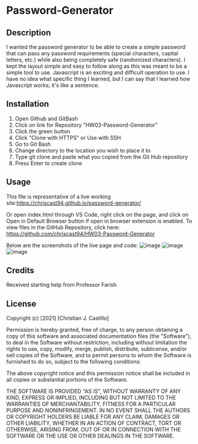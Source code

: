 # Password-Generator

## Description
I wanted the password generator to be able to create a simple password that can pass any password requirements (special characters, capital letters, etc.) while also being completely safe (randomized characters). I kept the layout simple and easy to follow along as this was meant to be a simple tool to use. 
Javascript is an exciting and difficult operation to use. I have no idea what specific thing I learned, but I can say that I learned how Javascript works; it's like a sentence.

## Installation
1. Open Github and GitBash
2. Click on link for Repository "HW03-Password-Generator"
3. Click the green button
4. Click "Clone with HTTPS" or Use with SSH
5. Go to Git Bash
6. Change directory to the location you wish to place it to
7. Type git clone and paste what you copied from the Git Hub repository
8. Press Enter to create clone

## Usage
This file is representative of a live working site:https://chriscast94.github.io/password-generator/

Or open index.html through VS Code, right click on the page, and click on Open in Default Browser button if open in browser extension is enabled. To view files in the GitHub Repository, click here:
https://github.com/chriscast94/HW03-Password-Generator

Below are the screenshots of the live page and code:
![image](https://user-images.githubusercontent.com/53799375/131605622-a4d5698a-9dcc-47b9-887d-23f67799c646.png)
![image](https://user-images.githubusercontent.com/53799375/131605707-3db90982-2edf-4adc-b953-fc790a5de316.png)
![image](https://user-images.githubusercontent.com/53799375/131605784-c8b134d9-b033-4b84-89f5-118e26be56af.png)

## Credits
Received starting help from Professor Farish

## License
Copyright (c) [2021] [Christian J. Castillo]

Permission is hereby granted, free of charge, to any person obtaining a copy of this software and associated documentation files (the "Software"), to deal in the Software without restriction, including without limitation the rights to use, copy, modify, merge, publish, distribute, sublicense, and/or sell copies of the Software, and to permit persons to whom the Software is furnished to do so, subject to the following conditions:

The above copyright notice and this permission notice shall be included in all copies or substantial portions of the Software.

THE SOFTWARE IS PROVIDED "AS IS", WITHOUT WARRANTY OF ANY KIND, EXPRESS OR IMPLIED, INCLUDING BUT NOT LIMITED TO THE WARRANTIES OF MERCHANTABILITY, FITNESS FOR A PARTICULAR PURPOSE AND NONINFRINGEMENT. IN NO EVENT SHALL THE AUTHORS OR COPYRIGHT HOLDERS BE LIABLE FOR ANY CLAIM, DAMAGES OR OTHER LIABILITY, WHETHER IN AN ACTION OF CONTRACT, TORT OR OTHERWISE, ARISING FROM, OUT OF OR IN CONNECTION WITH THE SOFTWARE OR THE USE OR OTHER DEALINGS IN THE SOFTWARE.
